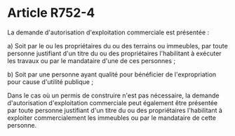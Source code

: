 # Article R752-4

<p>La demande d'autorisation d'exploitation commerciale est présentée :</p><p>a) Soit par le ou les propriétaires du ou des terrains ou immeubles, par toute personne justifiant d'un titre du ou des propriétaires l'habilitant à exécuter les travaux ou par le mandataire d'une de ces personnes ;</p><p>b) Soit par une personne ayant qualité pour bénéficier de l'expropriation pour cause d'utilité publique ;</p><p>Dans le cas où un permis de construire n'est pas nécessaire, la demande d'autorisation d'exploitation commerciale peut également être présentée par toute personne justifiant d'un titre du ou des propriétaires l'habilitant à exploiter commercialement les immeubles ou par le mandataire de cette personne. </p>